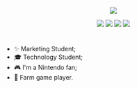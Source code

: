 
<!--Name-->
<p align="center"> 
    <img src="https://readme-typing-svg.herokuapp.com?color=5F8D42&lines=Hello,+I'm+a+Front-end+developer;Hello,+I'm+a+UX%2FUI+designer"(https://git.io/typing-svg)>
 </p>
 
 <div align="center"> 
 <a href="https://www.linkedin.com/in/aliciarsz/"><img src="https://images2.imgbox.com/13/fd/k3Q3WVrb_o.png"/></a>
 <a href="#"><img src="https://images2.imgbox.com/6f/02/fC2mHUwi_o.png"/></a>
 <a href="https://codepen.io/allysr"><img src="https://images2.imgbox.com/09/1b/IcNvJqD3_o.png"/></a>
 <a href="https://www.figma.com/@allysr"><img src="https://images2.imgbox.com/cd/31/fMCSG6Lo_o.png"/></a>


 </div>

 
<h1></h1>
 

<!--text-->

<div>
   

-  ✨ Marketing Student;
-  🎓 Technology Student;
-  🎮 I'm a Nintendo fan;
-  🌱 Farm game player.

   
</div>


<h1></h1>
<!--Icons-->
<!-- <h3>Hard Skills: </h3>
<div align="center">
    <p align="center">▪ Front-end Developer</p>
    <img alt="Js" height="25"  src="https://raw.githubusercontent.com/devicons/devicon/master/icons/javascript/javascript-plain.svg">&nbsp
    <img alt="HTML" height="25"  src="https://raw.githubusercontent.com/devicons/devicon/master/icons/html5/html5-original.svg">&nbsp
    <img alt="CSS" height="25"  src="https://raw.githubusercontent.com/devicons/devicon/master/icons/css3/css3-original.svg"> &nbsp
</div>
<br>
<div align="center">
    <p align="center">▪ UX/UI Designer </p>
    <img alt="miro" height="25"  src="https://avatar-prod-us-east-2.webexcontent.com/Avtr~V1~d00e964b-8d2e-4cee-8b01-f82ba0327257/V1~ddd54ccfe97c245e3ee0981d213585598ff8dcc2926a85352dd0a1c539768ad4~b09a6adaf2744d959da9ad95455d6433?quarantineState=evaluating">&nbsp
    <img alt="indesign" height="25"  src="https://pt.wizcase.com/wp-content/uploads/2020/12/IndESIGN-LOGO.png">&nbsp
     <img alt="figma" height="25"  src="https://upload.wikimedia.org/wikipedia/commons/3/33/Figma-logo.svg">&nbsp
 -->
</div>


     
         
   

     
     
     
  

